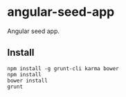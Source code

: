 angular-seed-app
================

Angular seed app.

## Install

```
npm install -g grunt-cli karma bower
npm install
bower install
grunt
```
